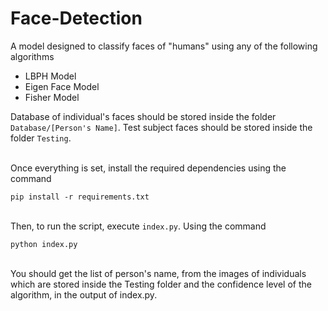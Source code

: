 # Face-Detection

A model designed to classify faces of "humans" using any of the following algorithms
- LBPH Model
- Eigen Face Model
- Fisher Model

Database of individual's faces should be stored inside the folder `Database/[Person's Name]`. Test subject faces should be stored inside the folder `Testing`. 

\
Once everything is set, install the required dependencies using the command
```
pip install -r requirements.txt
```

\
Then, to run the script, execute `index.py`. Using the command
```
python index.py
```

\
You should get the list of person's name, from the images of individuals which are stored inside the Testing folder and the confidence level of the algorithm, in the output of index.py.
